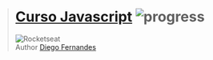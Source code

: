 ># **[Curso Javascript](https://rocketseat.com.br/starter/curso-gratuito-javascript)** ![progress](http://progressed.io/bar/9?title=completed "progress")
> ![Rocketseat](https://rocketseat.com.br/static/images/cursos/javascript-basico.png)  
> Author [Diego Fernandes](https://github.com/diego3g)
